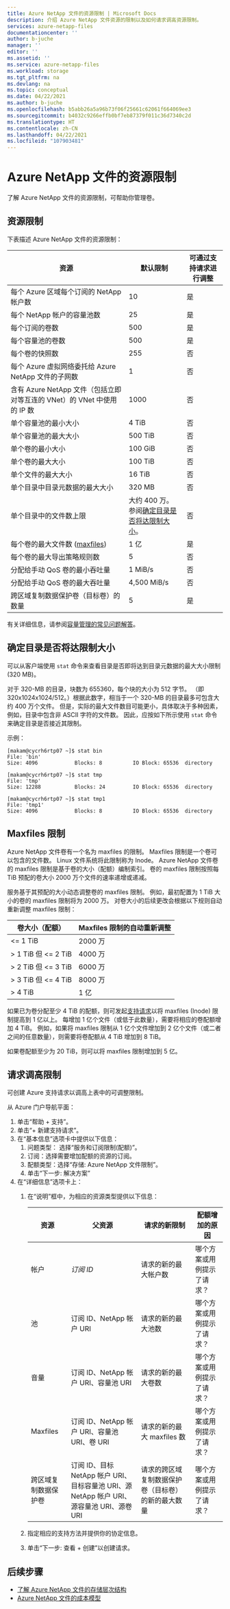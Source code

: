 ```yaml
---
title: Azure NetApp 文件的资源限制 | Microsoft Docs
description: 介绍 Azure NetApp 文件资源的限制以及如何请求调高资源限制。
services: azure-netapp-files
documentationcenter: ''
author: b-juche
manager: ''
editor: ''
ms.assetid: ''
ms.service: azure-netapp-files
ms.workload: storage
ms.tgt_pltfrm: na
ms.devlang: na
ms.topic: conceptual
ms.date: 04/22/2021
ms.author: b-juche
ms.openlocfilehash: b5abb26a5a96b73f06f25661c62061f664069ee3
ms.sourcegitcommit: b4032c9266effb0bf7eb87379f011c36d7340c2d
ms.translationtype: HT
ms.contentlocale: zh-CN
ms.lasthandoff: 04/22/2021
ms.locfileid: "107903481"
---
```

# <a name="resource-limits-for-azure-netapp-files"></a>Azure NetApp 文件的资源限制

了解 Azure NetApp 文件的资源限制，可帮助你管理卷。

## <a name="resource-limits"></a>资源限制

下表描述 Azure NetApp 文件的资源限制：

|  资源  |  默认限制  |  可通过支持请求进行调整  |
|----------------|---------------------|--------------------------------------|
|  每个 Azure 区域每个订阅的 NetApp 帐户数  |  10    |  是   |
|  每个 NetApp 帐户的容量池数   |    25     |   是   |
|  每个订阅的卷数   |    500     |   是   |
|  每个容量池的卷数     |    500   |    是     |
|  每个卷的快照数       |    255     |    否        |
|  每个 Azure 虚拟网络委托给 Azure NetApp 文件的子网数    |   1   |    否    |
|  含有 Azure NetApp 文件（包括立即对等互连的 VNet）的 VNet 中使用的 IP 数   |    1000   |    否   |
|  单个容量池的最小大小   |  4 TiB     |    否  |
|  单个容量池的最大大小    |  500 TiB   |   否   |
|  单个卷的最小大小    |    100 GiB    |    否    |
|  单个卷的最大大小     |    100 TiB    |    否    |
|  单个文件的最大大小     |    16 TiB    |    否    |    
|  单个目录中目录元数据的最大大小      |    320 MB    |    否    |    
|  单个目录中的文件数上限  | 大约 400 万。 <br> 参阅[确定目录是否将达限制大小](#directory-limit)。  |    否    |   
|  每个卷的最大文件数 ([maxfiles](#maxfiles))     |    1 亿    |    是    |    
|  每个卷的最大导出策略规则数     |    5  |    否    | 
|  分配给手动 QoS 卷的最小吞吐量     |    1 MiB/s   |    否    |    
|  分配给手动 QoS 卷的最大吞吐量     |    4,500 MiB/s    |    否    |    
|  跨区域复制数据保护卷（目标卷）的数量     |    5    |    是    |     

有关详细信息，请参阅[容量管理的常见问题解答](azure-netapp-files-faqs.md#capacity-management-faqs)。

## <a name="determine-if-a-directory-is-approaching-the-limit-size"></a>确定目录是否将达限制大小<a name="directory-limit"></a>  

可以从客户端使用 `stat` 命令来查看目录是否即将达到目录元数据的最大大小限制 (320 MB)。   

对于 320-MB 的目录，块数为 655360，每个块的大小为 512 字节。  （即 320x1024x1024/512。）根据此数字，相当于一个 320-MB 的目录最多可包含大约 400 万个文件。 但是，实际的最大文件数目可能更小，具体取决于多种因素，例如，目录中包含非 ASCII 字符的文件数。 因此，应按如下所示使用 `stat` 命令来确定目录是否接近其限制。  

示例：

```console
[makam@cycrh6rtp07 ~]$ stat bin
File: 'bin'
Size: 4096            Blocks: 8          IO Block: 65536  directory

[makam@cycrh6rtp07 ~]$ stat tmp
File: 'tmp'
Size: 12288           Blocks: 24         IO Block: 65536  directory
 
[makam@cycrh6rtp07 ~]$ stat tmp1
File: 'tmp1'
Size: 4096            Blocks: 8          IO Block: 65536  directory
```

## <a name="maxfiles-limits"></a>Maxfiles 限制 <a name="maxfiles"></a> 

Azure NetApp 文件卷有一个名为 maxfiles 的限制。 Maxfiles 限制是一个卷可以包含的文件数。 Linux 文件系统将此限制称为 Inode。 Azure NetApp 文件卷的 maxfiles 限制是基于卷的大小（配额）编制索引。 卷的 maxfiles 限制按照每 TiB 预配的卷大小 2000 万个文件的速率递增或递减。 

服务基于其预配的大小动态调整卷的 maxfiles 限制。 例如，最初配置为 1 TiB 大小的卷的 maxfiles 限制将为 2000 万。 对卷大小的后续更改会根据以下规则自动重新调整 maxfiles 限制： 

|    卷大小（配额）     |  Maxfiles 限制的自动重新调整    |
|----------------------------|-------------------|
|    <= 1 TiB                |    2000 万     |
|    > 1 TiB 但 <= 2 TiB    |    4000 万     |
|    > 2 TiB 但 <= 3 TiB    |    6000 万     |
|    > 3 TiB 但 <= 4 TiB    |    8000 万     |
|    > 4 TiB                 |    1 亿    |

如果已为卷分配至少 4 TiB 的配额，则可发起[支持请求](#limit_increase)以将 maxfiles (Inode) 限制提高到 1 亿以上。 每增加 1 亿个文件（或低于此数量），需要将相应的卷配额增加 4 TiB。  例如，如果将 maxfiles 限制从 1 亿个文件增加到 2 亿个文件（或二者之间的任意数量），则需要将卷配额从 4 TiB 增加到 8 TiB。

如果卷配额至少为 20 TiB，则可以将 maxfiles 限制增加到 5 亿。 <!-- ANF-11854 --> 

## <a name="request-limit-increase"></a>请求调高限制 <a name="limit_increase"></a> 

可创建 Azure 支持请求以调高上表中的可调整限制。 

从 Azure 门户导航平面： 

1. 单击“帮助 + 支持”。
2. 单击“+ 新建支持请求”。
3. 在“基本信息”选项卡中提供以下信息： 
    1. 问题类型： 选择“服务和订阅限制(配额)”。
    2. 订阅：选择需要增加配额的资源的订阅。
    3. 配额类型：选择“存储: Azure NetApp 文件限制”。
    4. 单击“下一步: 解决方案”
4. 在“详细信息”选项卡上：
    1. 在“说明”框中，为相应的资源类型提供以下信息：

        |  资源  |    父资源      |    请求的新限制     |    配额增加的原因       |
        |----------------|------------------------------|---------------------------------|------------------------------------------|
        |  帐户 |  *订阅 ID*   |  请求的新的最大帐户数    |  哪个方案或用例提示了请求？  |
        |  池    |  订阅 ID、NetApp 帐户 URI  |  请求的新的最大池数   |  哪个方案或用例提示了请求？  |
        |  音量  |  订阅 ID、NetApp 帐户 URI、容量池 URI   |  请求的新的最大卷数     |  哪个方案或用例提示了请求？  |
        |  Maxfiles  |  订阅 ID、NetApp 帐户 URI、容量池 URI、卷 URI   |  请求的新的最大 maxfiles 数     |  哪个方案或用例提示了请求？  |    
        |  跨区域复制数据保护卷  |  订阅 ID、目标 NetApp 帐户 URI、目标容量池 URI、源 NetApp 帐户 URI、源容量池 URI、源卷 URI   |  请求的跨区域复制数据保护卷（目标卷）的新的最大数量     |  哪个方案或用例提示了请求？  |    

    2. 指定相应的支持方法并提供你的协定信息。

    3. 单击“下一步: 查看 + 创建”以创建请求。 


## <a name="next-steps"></a>后续步骤  

- [了解 Azure NetApp 文件的存储层次结构](azure-netapp-files-understand-storage-hierarchy.md)
- [Azure NetApp 文件的成本模型](azure-netapp-files-cost-model.md)
